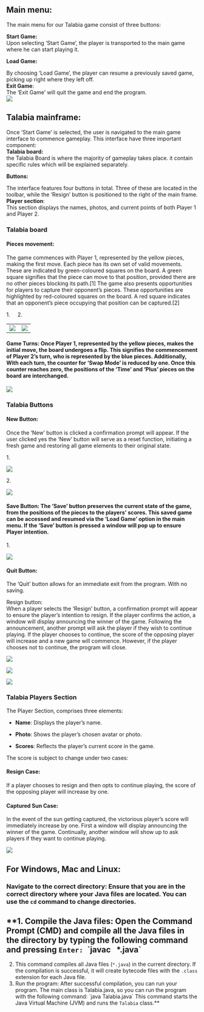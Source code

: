 ## Main menu:

The main menu for our Talabia game consist of three buttons:

**Start Game:**\
Upon selecting ‘Start Game’, the player is transported to the main game where he can start playing it.

**Load Game:** 

By choosing ‘Load Game’, the player can resume a previously saved game, picking up right where they left off.\
**Exit Game**:\
The ‘Exit Game’ will quit the game and end the program.\
![](https://lh7-us.googleusercontent.com/f2WFwEW62kJ3RXC4bsMvw4CR7jAOB8NqtrBHe-Aw0oHeFPfFfiparf3QL-FLL4lHOz9fo2lBCRzbcMp9sJNcR85jTlyXWCR5zChq3iFHtgGkeakPJBXRoT_4Viap5DSqbJibUWBOYZ453pylUHqvaro)


## Talabia mainframe:

Once ‘Start Game’ is selected, the user is navigated to the main game interface to commence gameplay. This interface have three important component:\
**Talabia board:**\
the Talabia Board is where the majority of gameplay takes place. it contain specific rules which will be explained separately. 

**Buttons:** 

The interface features four buttons in total. Three of these are located in the toolbar, while the ‘Resign’ button is positioned to the right of the main frame.\
**Player section**:\
This section displays the names, photos, and current points of both Player 1 and Player 2.


### Talabia board

#### Pieces movement:

The game commences with Player 1, represented by the yellow pieces, making the first move. Each piece has its own set of valid movements. These are indicated by green-coloured squares on the board. A green square signifies that the piece can move to that position, provided there are no other pieces blocking its path.\[1] The game also presents opportunities for players to capture their opponent’s pieces. These opportunities are highlighted by red-coloured squares on the board. A red square indicates that an opponent’s piece occupying that position can be captured.\[2]

1\.     2.

|                                                                                                                                                                                                   |                                                                                                                                                                                                   |
| ------------------------------------------------------------------------------------------------------------------------------------------------------------------------------------------------- | ------------------------------------------------------------------------------------------------------------------------------------------------------------------------------------------------- |
| ![](https://lh7-us.googleusercontent.com/b5YaYGvLFysKA-k_1Px_0SealPakb4kjXnRn8RGogT8Uej81SLF7oYvuAUSCIL8tOuljAthqkcM56nilF-ItDdKRyKb0RO5ukbySXoj8820rcYZ5GrlJXqLy5EYfvBiTZTXUmbuZLfLyq2-xXGTOvXc) | ![](https://lh7-us.googleusercontent.com/wqYzlkBEP-PRcPynACDRaz0Lg72AMTB7Own0NOOgvsikMSIb4iEnci3eC4r8fn-InVx2A7JxdqKjSZqrajedETlZsKzesEtqDM00uD85SxNV6CSSyhM9yQQLYCd0QayK5NvJwowycpN3vm6dZwc7ceE) |


#### Game Turns: Once Player 1, represented by the yellow pieces, makes the initial move, the board undergoes a flip. This signifies the commencement of Player 2’s turn, who is represented by the blue pieces. Additionally, With each turn, the counter for ‘Swap Mode’ is reduced by one. Once this counter reaches zero, the positions of the ‘Time’ and ‘Plus’ pieces on the board are interchanged.

![](https://lh7-us.googleusercontent.com/7LZNCRi_CccIn25yk0Pgiq0hN6LLu-KA-A3EL-cExnE5bGDExPsHIlfeWRy4RGLnR8He0zjxPkr6FHT7i_MQ_wjHA1Wg0gnfdfNj7-nvv2uXJWTG1AIpxiaE8CvkQafIPa12GKEksW2i_UZea7ICsp8)


### Talabia Buttons

#### New Button:

Once the ‘New’ button is clicked a confirmation prompt will appear. If the user clicked yes the ‘New’ button will serve as a reset function, initiating a fresh game and restoring all game elements to their original state.

1\.

![](https://lh7-us.googleusercontent.com/32PfYQTzsMm_tLG3ufs3e6Kiol6iBr4zro59c7dlFgHg5zhyGNbAZpjM2lHdyo-7MWGD8ckPvOliG4D2j_OvBWyn-zowPpTWj0cerJMRDroSqX7FcXHCvYFai4M7Pg5DiDddwX_eyKKLl0ukCPvMxdU)

2\.

![](https://lh7-us.googleusercontent.com/BVE9VxO9EQQg90IUj7t0jwroC0ulZRhjOc8Zezk72B0lAttNTQ0SBlUMCvAz-qhkULoCjIouIHITF9fn-jbnY1lE_L-1kyXLD4amTK1dN-wtXYmkT9zwQVZMx_YUZ4kfY1tMr0DcM6gbSmvagEcm2zs)


#### Save Button: The ‘Save’ button preserves the current state of the game, from the positions of the pieces to the players’ scores. This saved game can be accessed and resumed via the ‘Load Game’ option in the main menu. If the ‘Save’ button is pressed a window will pop up to ensure Player intention.

1\.

![](https://lh7-us.googleusercontent.com/sWldiqK0vMqJGmaewsRFcXirYKOSu9V_PJB7AKMViEkXVKN0cpItVObr90qyMTihZu7KRyslZ-LULFIn_eymR7x-yf3ARJpyPt-T3-Wl6dvVnr6TUj9dRzpTMnMNmaVIorTlL1LB_hIAKh6Dd1cisms)


#### Quit Button:

The ‘Quit’ button allows for an immediate exit from the program. With no saving.

Resign button:\
When a player selects the ‘Resign’ button, a confirmation prompt will appear to ensure the player’s intention to resign. If the player confirms the action, a window will display announcing the winner of the game. Following the announcement, another prompt will ask the player if they wish to continue playing. If the player chooses to continue, the score of the opposing player will increase and a new game will commence. However, if the player chooses not to continue, the program will close.

![](https://lh7-us.googleusercontent.com/D_3CgZQ4ihr_JoViYA7mIAFTMJf_MS8n9V412v16twuREDo4lG4nPPKKgrSRpMGEExMK56WrTNr7O2i7NNWWbhgituiu9-gDmhRpwnpNNNR5u1phfxOa38g3crGzc8gpeGRZ3tMhLuzEjDKHJCSsy9c)

![](https://lh7-us.googleusercontent.com/U59PysAE23rLzkBynTYSzBKnCx43JS_RKitvynYbG_b_qE9Z1aMmbRf663UEmdXuvsR3Ezz2wmC88168XCJnSQVnrBeMWdGo7LpW7DtCDIhn-050e5yZxkk9SciCMiulOgLBET-Dq5CT3-K4NN5kMP4)

![](https://lh7-us.googleusercontent.com/sK2c8s77tR2MVkFkhdxtvU2XvCCzEoy9Mvx0rSPx-czzXBHIQR5keKWGTxTQgduKeTBjV94wwWvyNloAYLqc2On-SuCC83Xb0ZelXeqbosFX_OROGOL82a1Vr-k_q0dn0CA6dbPymRgOCARldNPkNpk)


### Talabia Players Section

The Player Section, comprises three elements:

- **Name**: Displays the player’s name.

- **Photo**: Shows the player’s chosen avatar or photo.

- **Scores**: Reflects the player’s current score in the game.

The score is subject to change under two cases:


#### Resign Case: 

If a player chooses to resign and then opts to continue playing, the score of the opposing player will increase by one.


#### Captured Sun Case:

In the event of the sun getting captured, the victorious player’s score will immediately increase by one. First a window will display announcing the winner of the game. Continually, another window will show up to ask players if they want to continue playing.

![](https://lh7-us.googleusercontent.com/rD12o4YXDvmdzYnnHfAIZZQvAt6nNhjEfoqZnGDDWQMJ3Rd6r43idhRrvluNdCBlNQZ2TZdc5Pvu6kKnOjPBWUfOSkmIBRNk2ErUqiP8ntfM2nTj4x3YNZA5gESt0J06x9YENLVJXU6F2_9ta_W9Sk4)

## ****For Windows, Mac and Linux:****

### **Navigate to the correct directory:** Ensure that you are in the correct directory where your Java files are located. You can use the `cd` command to change directories.

## **1. **Compile the Java files:** Open the Command Prompt (CMD) and compile all the Java files in the directory by typing the following command and pressing `Enter: `\`**javac   \*.java\`**
2. This command compiles all Java files (`*.java`) in the current directory. If the compilation is successful, it will create bytecode files with the `.class` extension for each Java file.
3. Run the program: After successful compilation, you can run your program. The main class is Talabia.java, so you can run the program with the following command: \`java Talabia.java\` This command starts the Java Virtual Machine (JVM) and runs the `Talabia` class.**

##

